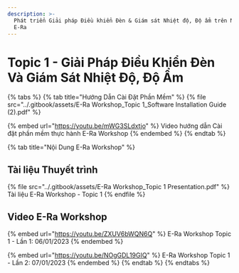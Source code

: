 ```yaml
---
description: >-
  Phát triển Giải pháp Điều khiển Đèn & Giám sát Nhiệt độ, Độ ẩm trên Nền tảng
  E-Ra
---
```


# Topic 1 - Giải Pháp Điều Khiển Đèn Và Giám Sát Nhiệt Độ, Độ Ẩm

{% tabs %}
{% tab title="Hướng Dẫn Cài Đặt Phần Mềm" %}
{% file src="../.gitbook/assets/E-Ra Workshop_Topic 1_Software Installation Guide (2).pdf" %}

{% embed url="https://youtu.be/mWG3SLdxtjo" %}
Video hướng dẫn Cài đặt phần mềm thực hành E-Ra Workshop
{% endembed %}
{% endtab %}

{% tab title="Nội Dung E-Ra Workshop" %}
## Tài liệu Thuyết trình

{% file src="../.gitbook/assets/E-Ra Workshop_Topic 1 Presentation.pdf" %}
Tài liệu E-Ra Workshop - Topic 1
{% endfile %}

## Video E-Ra Workshop

{% embed url="https://youtu.be/ZXUV6bWQN6Q" %}
E-Ra Workshop Topic 1 - Lần 1: 06/01/2023
{% endembed %}

{% embed url="https://youtu.be/NOgGDL19GIQ" %}
E-Ra Workshop Topic 1 - Lần 2: 07/01/2023
{% endembed %}
{% endtab %}
{% endtabs %}
